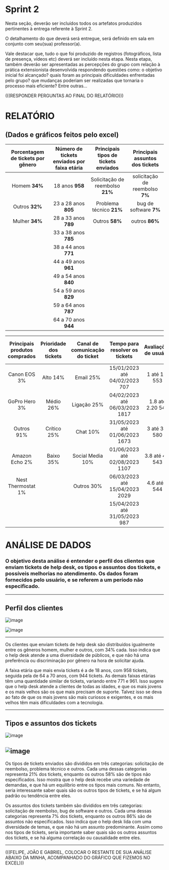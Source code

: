 # Sprint 2

Nesta seção, deverão ser incluídos todos os artefatos produzidos pertinentes à entrega referente à Sprint 2.

O detalhamento do que deverá será entregue, será definido em sala em conjunto com seu(sua) professor(a).

Vale destacar que, tudo o que foi produzido de registros (fotográficos, lista de presença, vídeos etc) deverá ser incluído nesta etapa. Nesta etapa, também deverão ser apresentadas as percepções do grupo com relação à prática extensionista desenvolvida respondendo questões como: o objetivo inicial foi alcançado? quais foram as principais dificuldades enfrentadas pelo grupo? que mudanças poderiam ser realizadas que tornaria o processo mais eficiente? Entre outras...

(((RESPONDER PERGUNTAS AO FINAL DO RELATÓRIO)))

# RELATÓRIO 

## (Dados e gráficos feitos pelo excel)

| Porcentagem de tickets por gênero | Número de tickets enviados por faixa etária | Principais tipos de tickets enviados | Principais assuntos dos tickets |
|:---------------------------------:|:----------------------------------------:|:----------------------------------:|:------------------------------:|
| Homem    **34%**                      | 18 anos    **958**                           | Solicitação de reembolso    **21%**    | solicitação de reembolso **7%**   |
| Outros    **32%**                      | 23 a 28 anos    **805**                      | Problema técnico    **21%**            | bug de software **7%**            |
| Mulher    **34%**                      | 28 a 33 anos    **789**                      | Outros    **58%**                      | outros **86%**                     |
|                                   | 33 a 38 anos    **785**                      |                                    |                               |
|                                   | 38 a 44 anos    **771**                      |                                    |                               |
|                                   | 44 a 49 anos    **961**                      |                                    |                               |
|                                   | 49 a 54 anos    **840**                      |                                    |                               |
|                                   | 54 a 59 anos    **829**                      |                                    |                               |
|                                   | 59 a 64 anos    **787**                      |                                    |                               |
|                                   | 64 a 70 anos    **944**                      |                                    |                               |

| Principais produtos comprados | Prioridade dos tickets | Canal de comunicação do ticket | Tempo para resolver os tickets | Avaliações de usuário | Primeira resposta para o ticket |
|:----------------------------:|:----------------------:|:------------------------------:|:------------------------------:|:---------------------:|:-------------------------------:|
| Canon EOS    3%          | Alto    14%        | Email    25%               | 15/01/2023 até 04/02/2023    707 | 1 até 1.4    553  | 15/01/2023 até 04/02/2023    292 |
| GoPro Hero   3%          | Médio   26%        | Ligação  25%               | 04/02/2023 até 06/03/2023    1817 | 1.8 até 2.20 549  | 04/02/2023 até 06/03/2023    645 |
| Outros       91%         | Crítico 25%        | Chat     10%               | 31/05/2023 até 01/06/2023    1673 | 3 até 3.4    580  | 31/05/2023 até 01/06/2023    635 |
| Amazon Echo  2%          | Baixo   35%        | Social Media 10%           | 01/06/2023 até 02/08/2023    1107 | 3.8 até 4.2  543  | 01/06/2023 até 02/08/2023    617 |
| Nest Thermostat 1%       |                       | Outros   30%               | 06/03/2023 até 15/04/2023    2029 | 4.6 até 5    544  | 06/03/2023 até 15/04/2023    633 |
|                             |                       |                                | 15/04/2023 até 31/05/2023    987  |                      | 15/04/2023 até 31/05/2023    601 |
# ANÁLISE DE DADOS

### O objetivo desta análise é entender o perfil dos clientes que enviam tickets de help desk, os tipos e assuntos dos tickets, e possíveis melhorias no atendimento. Os dados foram fornecidos pelo usuário, e se referem a um período não especificado.

----

## Perfil dos clientes

![image](https://github.com/ICEI-PUC-Minas-PPC-CC/ppc-cc-2023-2-ment2-noite-taskscheduleimg/assets/84383220/3189d40b-8b9c-4868-8b57-b6cf401e7e3d)

![image](https://github.com/ICEI-PUC-Minas-PPC-CC/ppc-cc-2023-2-ment2-noite-taskscheduleimg/assets/84383220/5bb82afb-abc7-4369-9fac-d8d9d9107c24)

-----


Os clientes que enviam tickets de help desk são distribuídos igualmente entre os gêneros homem, mulher e outros, com 34% cada. Isso indica que o help desk atende a uma diversidade de públicos, e que não há uma preferência ou discriminação por gênero na hora de solicitar ajuda.

A faixa etária que mais envia tickets é a de 18 anos, com 958 tickets, seguida pela de 64 a 70 anos, com 944 tickets. As demais faixas etárias têm uma quantidade similar de tickets, variando entre 771 e 961. Isso sugere que o help desk atende a clientes de todas as idades, e que os mais jovens e os mais velhos são os que mais precisam de suporte. Talvez isso se deva ao fato de que os mais jovens são mais curiosos e exigentes, e os mais velhos têm mais dificuldades com a tecnologia.

-----
## Tipos e assuntos dos tickets
![image](https://github.com/ICEI-PUC-Minas-PPC-CC/ppc-cc-2023-2-ment2-noite-taskscheduleimg/assets/143455854/c74c9529-38ab-4c43-813b-6533cb2f3970)

![image](https://github.com/ICEI-PUC-Minas-PPC-CC/ppc-cc-2023-2-ment2-noite-taskscheduleimg/assets/143455854/e07e739c-76f7-42e8-86f7-29dad9ad0ed1)
-----
Os tipos de tickets enviados são divididos em três categorias: solicitação de reembolso, problema técnico e outros. Cada uma dessas categorias representa 21% dos tickets, enquanto os outros 58% são de tipos não especificados. Isso mostra que o help desk recebe uma variedade de demandas, e que há um equilíbrio entre os tipos mais comuns. No entanto, seria interessante saber quais são os outros tipos de tickets, e se há algum padrão ou tendência entre eles.

Os assuntos dos tickets também são divididos em três categorias: solicitação de reembolso, bug de software e outros. Cada uma dessas categorias representa 7% dos tickets, enquanto os outros 86% são de assuntos não especificados. Isso indica que o help desk lida com uma diversidade de temas, e que não há um assunto predominante. Assim como nos tipos de tickets, seria importante saber quais são os outros assuntos dos tickets, e se há alguma correlação ou causalidade entre eles.

-----
(((FELIPE, JOÃO E GABRIEL, COLOCAR O RESTANTE DE SUA ANÁLISE ABAIXO DA MINHA, ACOMPANHADO DO GRÁFICO QUE FIZEMOS NO EXCEL)))






